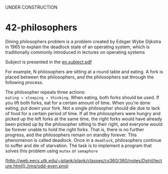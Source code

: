 

UNDER CONSTRUCTION


# 42-philosophers
Dining philosophers problem is a problem created by Edsger Wybe Dijkstra in 1965 to explain the deadlock state of an operating system, which is traditionally commonly introduced in lectures on operating systems

Subject is presented in the [en.subject.pdf](./en.subject.pdf)


For example, N philosophers are sitting at a round table and eating. A fork is placed between the philosophers, and the philosophers eat through the following process. 

The philosopher repeats three actions: \
`eating ➔ sleeping ➔ thinking`.
When eating, both forks should be used. 
If you lift both forks, eat for a certain amount of time. 
When you're done eating, put down your fork.
Not a single philosopher should die due to lack of food for a certain period of time.
If all the philosophers were hungry and picked up the left forks at the same time, the right forks would have already been picked up by the philosopher sitting to their right, and everyone would be forever unable to hold the right forks. That is, there is no further progress, and the philosophers remain on standby forever. This phenomenon is called deadlock. Once in a `deadlock`, philosophers continue to suffer and die of starvation.
The task is to implement a program that solves this problem using `mutex` or `semaphore`


[http://web.eecs.utk.edu/~jplank/plank/classes/cs360/360/notes/Dphil/lecture.html](./img/odd-even.png)
